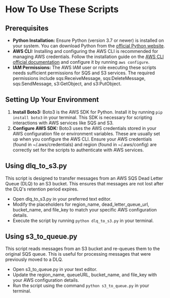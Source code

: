 # How To Use These Scripts
## Prerequisites

* **Python Installation:** Ensure Python (version 3.7 or newer) is installed on your system. You can download Python from the [official Python website](https://www.python.org/ "Python Website").
* **AWS CLI:** Installing and configuring the AWS CLI is recommended for managing AWS credentials. Follow the installation guide on the [AWS CLI official documentation](https://aws.amazon.com/cli/ "AWS CLI Documentation") and configure it by running `aws configure`.
* **IAM Permissions:** The AWS IAM user or role executing these scripts needs sufficient permissions for SQS and S3 services. The required permissions include sqs:ReceiveMessage, sqs:DeleteMessage, sqs:SendMessage, s3:GetObject, and s3:PutObject.
  
## Setting Up Your Environment
1. **Install Boto3:** Boto3 is the AWS SDK for Python. Install it by running `pip install boto3` in your terminal. This SDK is necessary for scripting interactions with AWS services like SQS and S3.
2. **Configure AWS SDK:** Boto3 uses the AWS credentials stored in your AWS configuration file or environment variables. These are usually set up when you configure the AWS CLI.
Ensure your AWS credentials (found in ~/.aws/credentials) and region (found in ~/.aws/config) are correctly set for the scripts to authenticate with AWS services.

## Using dlq_to_s3.py
This script is designed to transfer messages from an AWS SQS Dead Letter Queue (DLQ) to an S3 bucket. This ensures that messages are not lost after the DLQ's retention period expires.
* Open dlq_to_s3.py in your preferred text editor.
* Modify the placeholders for region_name, dead_letter_queue_url, bucket_name, and file_key to match your specific AWS configuration details.
* Execute the script by running `python dlq_to_s3.py` in your terminal.

## Using s3_to_queue.py
This script reads messages from an S3 bucket and re-queues them to the original SQS queue. This is useful for processing messages that were previously moved to a DLQ.
* Open s3_to_queue.py in your text editor.
* Update the region_name, queueURL, bucket_name, and file_key with your AWS configuration details.
* Run the script using the command `python s3_to_queue.py` in your terminal.

